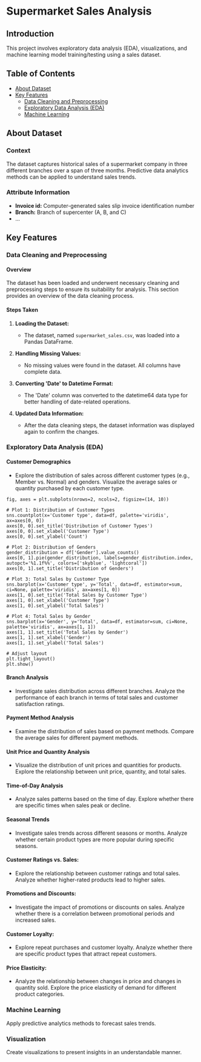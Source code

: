 # Supermarket Sales Analysis

## Introduction

This project involves exploratory data analysis (EDA), visualizations, and machine learning model training/testing using a sales dataset.

## Table of Contents

- [About Dataset](#about-dataset)
- [Key Features](#key-features)
  - [Data Cleaning and Preprocessing](#data-cleaning-and-preprocessing)
  - [Exploratory Data Analysis (EDA)](#exploratory-data-analysis-eda)
  - [Machine Learning](#machine-learning)

## About Dataset

### Context
The dataset captures historical sales of a supermarket company in three different branches over a span of three months. Predictive data analytics methods can be applied to understand sales trends.

### Attribute Information
- **Invoice id:** Computer-generated sales slip invoice identification number
- **Branch:** Branch of supercenter (A, B, and C)
- ...

## Key Features

### Data Cleaning and Preprocessing

#### Overview

The dataset has been loaded and underwent necessary cleaning and preprocessing steps to ensure its suitability for analysis. This section provides an overview of the data cleaning process.

#### Steps Taken

1. **Loading the Dataset:**
   - The dataset, named `supermarket_sales.csv`, was loaded into a Pandas DataFrame.

2. **Handling Missing Values:**
   - No missing values were found in the dataset. All columns have complete data.

3. **Converting 'Date' to Datetime Format:**
   - The 'Date' column was converted to the datetime64 data type for better handling of date-related operations.

4. **Updated Data Information:**
   - After the data cleaning steps, the dataset information was displayed again to confirm the changes.

### Exploratory Data Analysis (EDA)

#### Customer Demographics
  - Explore the distribution of sales across different customer types (e.g., Member vs. Normal) and genders. Visualize the average sales or quantity purchased by each customer type.
```# Create subplots
fig, axes = plt.subplots(nrows=2, ncols=2, figsize=(14, 10))

# Plot 1: Distribution of Customer Types
sns.countplot(x='Customer type', data=df, palette='viridis', ax=axes[0, 0])
axes[0, 0].set_title('Distribution of Customer Types')
axes[0, 0].set_xlabel('Customer Type')
axes[0, 0].set_ylabel('Count')

# Plot 2: Distribution of Genders
gender_distribution = df['Gender'].value_counts()
axes[0, 1].pie(gender_distribution, labels=gender_distribution.index, autopct='%1.1f%%', colors=['skyblue', 'lightcoral'])
axes[0, 1].set_title('Distribution of Genders')

# Plot 3: Total Sales by Customer Type
sns.barplot(x='Customer type', y='Total', data=df, estimator=sum, ci=None, palette='viridis', ax=axes[1, 0])
axes[1, 0].set_title('Total Sales by Customer Type')
axes[1, 0].set_xlabel('Customer Type')
axes[1, 0].set_ylabel('Total Sales')

# Plot 4: Total Sales by Gender
sns.barplot(x='Gender', y='Total', data=df, estimator=sum, ci=None, palette='viridis', ax=axes[1, 1])
axes[1, 1].set_title('Total Sales by Gender')
axes[1, 1].set_xlabel('Gender')
axes[1, 1].set_ylabel('Total Sales')

# Adjust layout
plt.tight_layout()
plt.show()
```

#### Branch Analysis
  - Investigate sales distribution across different branches. Analyze the performance of each branch in terms of total sales and customer satisfaction ratings.

#### Payment Method Analysis
- Examine the distribution of sales based on payment methods.
  Compare the average sales for different payment methods.

#### Unit Price and Quantity Analysis
 - Visualize the distribution of unit prices and quantities for products.
  Explore the relationship between unit price, quantity, and total sales.
  
#### Time-of-Day Analysis
- Analyze sales patterns based on the time of day.
  Explore whether there are specific times when sales peak or decline.

#### Seasonal Trends
- Investigate sales trends across different seasons or months.
  Analyze whether certain product types are more popular during specific seasons.

#### Customer Ratings vs. Sales:
- Explore the relationship between customer ratings and total sales.
  Analyze whether higher-rated products lead to higher sales.

#### Promotions and Discounts:
- Investigate the impact of promotions or discounts on sales.
  Analyze whether there is a correlation between promotional periods and increased sales.

#### Customer Loyalty:
- Explore repeat purchases and customer loyalty.
  Analyze whether there are specific product types that attract repeat customers.

#### Price Elasticity:
- Analyze the relationship between changes in price and changes in quantity sold.
  Explore the price elasticity of demand for different product categories.


### Machine Learning

Apply predictive analytics methods to forecast sales trends.

### Visualization

Create visualizations to present insights in an understandable manner.
